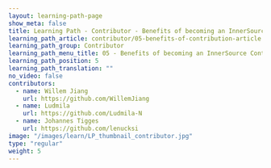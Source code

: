 ```yaml
---
layout: learning-path-page
show_meta: false
title: Learning Path - Contributor - Benefits of becoming an InnerSource Contributor
learning_path_article: contributor/05-benefits-of-contribution-article.asciidoc
learning_path_group: Contributor
learning_path_menu_title: 05 - Benefits of becoming an InnerSource Contributor
learning_path_position: 5
learning_path_translation: ""
no_video: false
contributors:
  - name: Willem Jiang
    url: https://github.com/WillemJiang
  - name: Ludmila
    url: https://github.com/Ludmila-N
  - name: Johannes Tigges
    url: https://github.com/lenucksi
image: "/images/learn/LP_thumbnail_contributor.jpg"
type: "regular"
weight: 5
---
```

<!--- This file autogenerated from https://github.com/InnerSourceCommons/InnerSourceLearningPath/blob/master/scripts/generate_learning_path_markdown.js -->